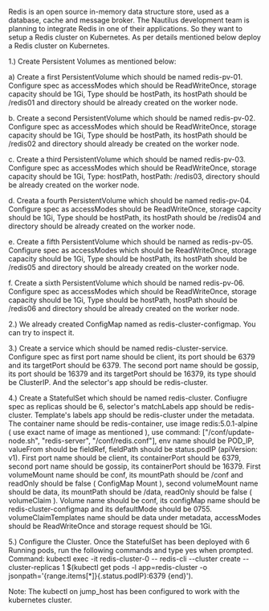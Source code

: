 Redis is an open source in-memory data structure store, used as a database, cache and message broker. The Nautilus development team is planning to integrate Redis in one of their applications. So they want to setup a Redis cluster on Kubernetes. As per details mentioned below deploy a Redis cluster on Kubernetes.


1.) Create Persistent Volumes as mentioned below:

a) Create a first PersistentVolume which should be named redis-pv-01. Configure spec as accessModes which should be ReadWriteOnce, storage capacity should be 1Gi, Type should be hostPath, its hostPath should be /redis01 and directory should be already created on the worker node.

b. Create a second PersistentVolume which should be named redis-pv-02. Configure spec as accessModes which should be ReadWriteOnce, storage capacity should be 1Gi, Type should be hostPath, its hostPath should be /redis02 and directory should already be created on the worker node.

c. Create a third PersistentVolume which should be named redis-pv-03. Configure spec as accessModes which should be ReadWriteOnce, storage capacity should be 1Gi, Type: hostPath, hostPath: /redis03, directory should be already created on the worker node.

d. Creata a fourth PersistentVolume which should be named redis-pv-04. Configure spec as accessModes should be ReadWriteOnce, storage capcity should be 1Gi, Type should be hostPath, its hostPath should be /redis04 and directory should be already created on the worker node.

e. Create a fifth PersistentVolume which should be named as redis-pv-05. Configure spec as accessModes which should be ReadWriteOnce, storage capacity should be 1Gi, Type should be hostPath, its hostPath should be /redis05 and directory should be already created on the worker node.

f. Create a sixth PersistentVolume which should be named redis-pv-06. Configure spec as accessModes which should be ReadWriteOnce, storage capacity should be 1Gi, Type should be hostPath, hostPath should be /redis06 and directory should be already created on the worker node.

2.) We already created ConfigMap named as redis-cluster-configmap. You can try to inspect it.

3.) Create a service which should be named redis-cluster-service. Configure spec as first port name should be client, its port should be 6379 and its targetPort should be 6379. The second port name should be gossip, its port should be 16379 and its targetPort should be 16379, its type should be ClusterIP. And the selector's app should be redis-cluster.

4.) Create a StatefulSet which should be named redis-cluster. Confiugre spec as replicas should be 6, selector's matchLabels app should be redis-cluster. Template's labels app should be redis-cluster under the metadata. The container name should be redis-container, use image redis:5.0.1-alpine ( use exact name of image as mentioned ), use command: ["/conf/update-node.sh", "redis-server", "/conf/redis.conf"], env name should be POD_IP, valueFrom should be fieldRef, fieldPath should be status.podIP (apiVersion: v1). First port name should be client, its containerPort should be 6379, second port name should be gossip, its containerPort should be 16379. First volumeMount name should be conf, its mountPath should be /conf and readOnly should be false ( ConfigMap Mount ), second volumeMount name should be data, its mountPath should be /data, readOnly should be false ( volumeClaim ). Volume name should be conf, its configMap name should be redis-cluster-configmap and its defaultMode should be 0755. volumeClaimTemplates name should be data under metadata, accessModes should be ReadWriteOnce and storage request should be 1Gi.

5.) Configure the Cluster. Once the StatefulSet has been deployed with 6 Running pods, run the following commands and type yes when prompted. Command: kubectl exec -it redis-cluster-0 -- redis-cli --cluster create --cluster-replicas 1 $(kubectl get pods -l app=redis-cluster -o jsonpath='{range.items[*]}{.status.podIP}:6379 {end}').

Note: The kubectl on jump_host has been configured to work with the kubernetes cluster.


